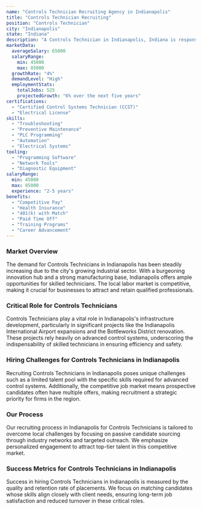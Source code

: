 ```yaml
---
name: "Controls Technician Recruiting Agency in Indianapolis"
title: "Controls Technician Recruiting"
position: "Controls Technician"
city: "Indianapolis"
state: "Indiana"
description: "A Controls Technician in Indianapolis, Indiana is responsible for installing, maintaining, and troubleshooting control systems in various industries."
marketData:
  averageSalary: 65000
  salaryRange:
    min: 45000
    max: 85000
  growthRate: "4%"
  demandLevel: "High"
  employmentStats:
    totalJobs: 525
    projectedGrowth: "6% over the next five years"
certifications:
  - "Certified Control Systems Technician (CCST)"
  - "Electrical License"
skills:
  - "Troubleshooting"
  - "Preventive Maintenance"
  - "PLC Programming"
  - "Automation"
  - "Electrical Systems"
tooling:
  - "Programming Software"
  - "Network Tools"
  - "Diagnostic Equipment"
salaryRange:
  min: 45000
  max: 85000
  experience: "2-5 years"
benefits:
  - "Competitive Pay"
  - "Health Insurance"
  - "401(k) with Match"
  - "Paid Time Off"
  - "Training Programs"
  - "Career Advancement"
---
```


### Market Overview
The demand for Controls Technicians in Indianapolis has been steadily increasing due to the city's growing industrial sector. With a burgeoning innovation hub and a strong manufacturing base, Indianapolis offers ample opportunities for skilled technicians. The local labor market is competitive, making it crucial for businesses to attract and retain qualified professionals.

### Critical Role for Controls Technicians
Controls Technicians play a vital role in Indianapolis's infrastructure development, particularly in significant projects like the Indianapolis International Airport expansions and the Bottleworks District renovation. These projects rely heavily on advanced control systems, underscoring the indispensability of skilled technicians in ensuring efficiency and safety.

### Hiring Challenges for Controls Technicians in Indianapolis
Recruiting Controls Technicians in Indianapolis poses unique challenges such as a limited talent pool with the specific skills required for advanced control systems. Additionally, the competitive job market means prospective candidates often have multiple offers, making recruitment a strategic priority for firms in the region.

### Our Process
Our recruiting process in Indianapolis for Controls Technicians is tailored to overcome local challenges by focusing on passive candidate sourcing through industry networks and targeted outreach. We emphasize personalized engagement to attract top-tier talent in this competitive market.

### Success Metrics for Controls Technicians in Indianapolis
Success in hiring Controls Technicians in Indianapolis is measured by the quality and retention rate of placements. We focus on matching candidates whose skills align closely with client needs, ensuring long-term job satisfaction and reduced turnover in these critical roles.